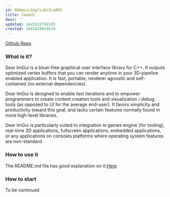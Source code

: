```yaml
---
id: 06QmpzLQaglLwQi5caB9S
title: IamGUI
desc: ''
updated: 1645032708185
created: 1645028659519
---
```



[Github Repo](https://github.com/ocornut/imgui)



### What is it?

Dear ImGui is a bloat-free graphical user interface library for C++. It outputs optimized vertex buffers that you can render anytime in your 3D-pipeline enabled application. It is fast, portable, renderer agnostic and self-contained (no external dependencies).

Dear ImGui is designed to enable fast iterations and to empower programmers to create content creation tools and visualization / debug tools (as opposed to UI for the average end-user). It favors simplicity and productivity toward this goal, and lacks certain features normally found in more high-level libraries.

Dear ImGui is particularly suited to integration in games engine (for tooling), real-time 3D applications, fullscreen applications, embedded applications, or any applications on consoles platforms where operating system features are non-standard.

### How to use it

The README.md file has good explanation on it:[Here](https://github.com/ocornut/imgui#usage)

### How to start

To be continued